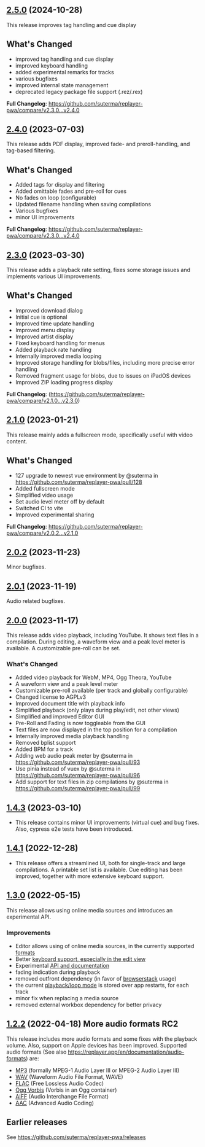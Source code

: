 ## [2.5.0](https://github.com/suterma/replayer-pwa/compare/v2.4.0...v2.5.0) (2024-10-28)

This release improves tag handling and cue display

## What's Changed

-   improved tag handling and cue display
-   improved keyboard handling
-   added experimental remarks for tracks
-   various bugfixes
-   improved internal state management
-   deprecated legacy package file support (.rez/.rex)

**Full Changelog**: https://github.com/suterma/replayer-pwa/compare/v2.3.0...v2.4.0

## [2.4.0](https://github.com/suterma/replayer-pwa/compare/v2.3.0...v2.4.0) (2023-07-03)

This release adds PDF display, improved fade- and preroll-handling, and tag-based filtering.

## What's Changed

-   Added tags for display and filtering
-   Added omittable fades and pre-roll for cues
-   No fades on loop (configurable)
-   Updated filename handling when saving compilations
-   Various bugfixes
-   minor UI improvements

**Full Changelog**: https://github.com/suterma/replayer-pwa/compare/v2.3.0...v2.4.0

## [2.3.0](https://github.com/suterma/replayer-pwa/compare/v2.1.0...v2.3.0) (2023-03-30)

This release adds a playback rate setting, fixes some storage issues and implements various UI improvements.

## What's Changed

-   Improved download dialog
-   Initial cue is optional
-   Improved time update handling
-   Improved menu display
-   Improved artist display
-   Fixed keyboard handling for menus
-   Added playback rate handling
-   Internally improved media looping
-   Improved storage handling for blobs/files, including more precise error handling
-   Removed fragment usage for blobs, due to issues on iPadOS devices
-   Improved ZIP loading progress display

**Full Changelog**: (https://github.com/suterma/replayer-pwa/compare/v2.1.0...v2.3.0)

## [2.1.0](https://github.com/suterma/replayer-pwa/compare/v2.0.2...v2.1.0) (2023-01-21)

This release mainly adds a fullscreen mode, specifically useful with video content.

## What's Changed

-   127 upgrade to newest vue environment by @suterma in https://github.com/suterma/replayer-pwa/pull/128
-   Added fullscreen mode
-   Simplified video usage
-   Set audio level meter off by default
-   Switched CI to vite
-   Improved experimental sharing

**Full Changelog**: https://github.com/suterma/replayer-pwa/compare/v2.0.2...v2.1.0

## [2.0.2](https://github.com/suterma/replayer-pwa/compare/v2.0.1...v2.0.2) (2023-11-23)

Minor bugfixes.

## [2.0.1](https://github.com/suterma/replayer-pwa/compare/v2.0.0...v2.0.1) (2023-11-19)

Audio related bugfixes.

## [2.0.0](https://github.com/suterma/replayer-pwa/compare/v1.4.3...v2.0.0) (2023-11-17)

This release adds video playback, including YouTube. It shows text files in a compilation. During editing, a waveform view and a peak level meter is available. A customizable pre-roll can be set.

### What's Changed

-   Added video playback for WebM, MP4, Ogg Theora, YouTube
-   A waveform view and a peak level meter
-   Customizable pre-roll available (per track and globally configurable)
-   Changed license to AGPLv3
-   Improved document title with playback info
-   Simplified playback (only plays during play/edit, not other views)
-   Simplified and improved Editor GUI
-   Pre-Roll and Fading is now toggleable from the GUI
-   Text files are now displayed in the top position for a compilation
-   Internally improved media playback handling
-   Removed bplist support
-   Added BPM for a track
-   Adding web audio peak meter by @suterma in https://github.com/suterma/replayer-pwa/pull/93
-   Use pinia instead of vuex by @suterma in https://github.com/suterma/replayer-pwa/pull/96
-   Add support for text files in zip compilations by @suterma in https://github.com/suterma/replayer-pwa/pull/99

## [1.4.3](https://github.com/suterma/replayer-pwa/compare/v1.4.1...v1.4.3) (2023-03-10)

-   This release contains minor UI improvements (virtual cue) and bug fixes. Also, cypress e2e tests have been introduced.

## [1.4.1](https://github.com/suterma/replayer-pwa/compare/v1.4.0...v1.4.1) (2022-12-28)

-   This release offers a streamlined UI, both for single-track and large compilations. A printable set list is available. Cue editing has been improved, together with more extensive keyboard support.

## [1.3.0](https://github.com/suterma/replayer-pwa/compare/v1.2.2...v1.3.0) (2022-05-15)

This release allows using online media sources and introduces an experimental API.

### Improvements

-   Editor allows using of online media sources, in the currently supported [formats](https://replayer.app/en/documentation/audio-formats)
-   Better [keyboard support, especially in the edit view](https://replayer.app/en/documentation/keyboard-shortcuts#playback-editing-in-the-e)
-   Experimental [API and documentation](https://replayer.app/en/documentation/track-api)
-   fading indication during playback
-   removed outfront dependency (in favor of [browserstack](https://www.browserstack.com/) usage)
-   the current [playback/loop mode](https://replayer.app/en/documentation/loop-modes) is stored over app restarts, for each track
-   minor fix when replacing a media source
-   removed external workbox dependency for better privacy

## [1.2.2](https://github.com/suterma/replayer-pwa/compare/v1.1.0...v1.2.0) (2022-04-18) More audio formats RC2

This release includes more audio formats and some fixes with the playback volume. Also, support on Apple devices has been improved. Supported audio formats (See also https://replayer.app/en/documentation/audio-formats) are:

-   [MP3](https://en.wikipedia.org/wiki/MP3) (formally MPEG-1 Audio Layer III or MPEG-2 Audio Layer III)
-   [WAV](https://en.wikipedia.org/wiki/WAV) (Waveform Audio File Format, WAVE)
-   [FLAC](https://en.wikipedia.org/wiki/FLAC) (Free Lossless Audio Codec)
-   [Ogg Vorbis](https://en.wikipedia.org/wiki/Vorbis) (Vorbis in an Ogg container)
-   [AIFF](https://en.wikipedia.org/wiki/Audio_Interchange_File_Format) (Audio Interchange File Format)
-   [AAC](https://en.wikipedia.org/wiki/Advanced_Audio_Coding) (Advanced Audio Coding)

## Earlier releases

See https://github.com/suterma/replayer-pwa/releases
